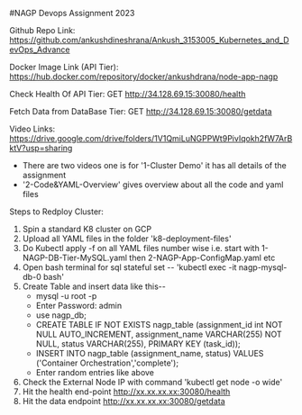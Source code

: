 #NAGP Devops Assignment 2023

Github Repo Link: https://github.com/ankushdineshrana/Ankush_3153005_Kubernetes_and_DevOps_Advance

Docker Image Link (API Tier): https://hub.docker.com/repository/docker/ankushdrana/node-app-nagp

Check Health Of API Tier: GET http://34.128.69.15:30080/health

Fetch Data from DataBase Tier: GET http://34.128.69.15:30080/getdata

Video Links: https://drive.google.com/drive/folders/1V1QmiLuNGPPWt9PivIqokh2fW7ArBktV?usp=sharing
  -  There are two videos one is for '1-Cluster Demo' it has all details of the assignment
  -  '2-Code&YAML-Overview' gives overview about all the code and yaml files

Steps to Redploy Cluster:
1. Spin a standard K8 cluster on GCP
2. Upload all YAML files in the folder 'k8-deployment-files'
3. Do Kubectl apply -f on all YAML files number wise 
        i.e. start with 1-NAGP-DB-Tier-MySQL.yaml then 2-NAGP-App-ConfigMap.yaml etc
4. Open bash terminal for sql stateful set -- 'kubectl exec -it nagp-mysql-db-0 bash'
5. Create Table and insert data like this--
    - mysql -u root -p
    - Enter Password: admin
    - use nagp_db;
    - CREATE TABLE IF NOT EXISTS nagp_table (assignment_id int NOT NULL AUTO_INCREMENT, assignment_name VARCHAR(255) NOT NULL,      status VARCHAR(255), PRIMARY KEY (task_id));
    - INSERT INTO nagp_table (assignment_name, status) VALUES ('Container Orchestration','complete');
    - Enter random entries like above
4. Check the External Node IP with command 'kubectl get node -o wide'
5. Hit the health end-point http://xx.xx.xx.xx:30080/health
6. Hit the data endpoint http://xx.xx.xx.xx:30080/getdata

